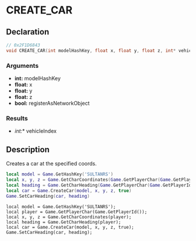 # CREATE_CAR

## Declaration
```cpp
// 0x2F1D6843
void CREATE_CAR(int modelHashKey, float x, float y, float z, int* vehicleIndex, bool registerAsNetworkObject);
```

### Arguments
- **int:** modelHashKey
- **float:** x
- **float:** y
- **float:** z
- **bool:** registerAsNetworkObject

### Results
- **int*:** vehicleIndex

## Description
Creates a car at the specified coords.

```lua
local model = Game.GetHashKey('SULTANRS')
local x, y, z = Game.GetCharCoordinates(Game.GetPlayerChar(Game.GetPlayerId()))
local heading = Game.GetCharHeading(Game.GetPlayerChar(Game.GetPlayerId()))
local car = Game.CreateCar(model, x, y, z, true)
Game.SetCarHeading(car, heading)
```

```squirrel
local model = Game.GetHashKey('SULTANRS');
local player = Game.GetPlayerChar(Game.GetPlayerId());
local x, y, z = Game.GetCharCoordinates(player);
local heading = Game.GetCharHeading(player);
local car = Game.CreateCar(model, x, y, z, true);
Game.SetCarHeading(car, heading);
```